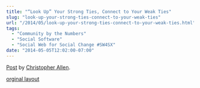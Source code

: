 ```yaml
---
title: "“Look Up” Your Strong Ties, Connect to Your Weak Ties"
slug: "look-up-your-strong-ties-connect-to-your-weak-ties"
url: "/2014/05/look-up-your-strong-ties-connect-to-your-weak-ties.html"
tags:
  - "Community by the Numbers"
  - "Social Software"
  - "Social Web for Social Change #SW4SX"
date: "2014-05-05T12:02:00-07:00"
---
```

<div id="fb-root"></div> <script id="facebook-jssdk" src="//connect.facebook.net/en_US/all.js#xfbml=1"></script>
<div class="fb-post" data-href="https://www.facebook.com/ChristopherRayAllen/posts/10152397235185540" data-width="600"><div class="fb-xfbml-parse-ignore"><a href="https://www.facebook.com/ChristopherRayAllen/posts/10152397235185540">Post</a> by <a href="https://www.facebook.com/ChristopherRayAllen">Christopher Allen</a>.</div></div>
<p class="previous"><a href="/previous/2014/05/look-up-your-strong-ties-connect-to-your-weak-ties.html" rel="syndication" class="u-syndication" >orginal layout</a></p>
